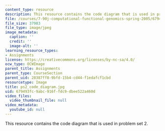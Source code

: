 ```yaml
---
content_type: resource
description: This resource contains the code diagram that is used in problem set 2.
file: /courses/7-90j-computational-functional-genomics-spring-2005/679493fc9abc916ffdc9dbee522a460d_ps2_code_diagram.jpg
file_size: 37983
file_type: image/jpeg
image_metadata:
  caption: ''
  credit: ''
  image-alt: ''
learning_resource_types:
- Assignments
license: https://creativecommons.org/licenses/by-nc-sa/4.0/
ocw_type: OCWImage
parent_title: Assignments
parent_type: CourseSection
parent_uid: 28387ff8-9bfd-15b4-cd44-f1edafcf1cbd
resourcetype: Image
title: ps2_code_diagram.jpg
uid: 679493fc-9abc-916f-fdc9-dbee522a460d
video_files:
  video_thumbnail_file: null
video_metadata:
  youtube_id: null
---
```

This resource contains the code diagram that is used in problem set 2.